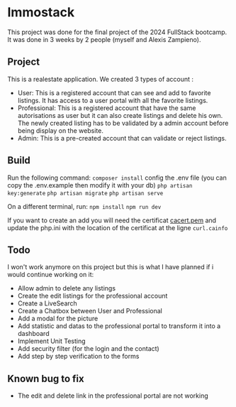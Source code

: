 # Immostack

This project was done for the final project of the 2024 FullStack bootcamp. 
It was done in 3 weeks by 2 people (myself and Alexis Zampieno).

## Project

This is a realestate application.
We created 3 types of account :

-   User: This is a registered account that can see and add to favorite listings. It has access to a user portal with all the favorite listings.
-   Professional: This is a registered account that have the same autorisations as user but it can also create listings and delete his own. The newly created listing has to be validated by a admin account before being display on the website.
-   Admin: This is a pre-created account that can validate or reject listings.

## Build

Run the following command:
`composer install`
config the .env file (you can copy the .env.example then modify it with your db)
`php artisan key:generate`
`php artisan migrate`
`php artisan serve`

On a different terminal, run:
`npm install`
`npm run dev`

If you want to create an add you will need the certificat [cacert.pem](https://curl.se/docs/caextract.html) and update the php.ini with the location of the certificat at the ligne `curl.cainfo`

## Todo

I won't work anymore on this project but this is what I have planned if i would continue working on it:

-   Allow admin to delete any listings
-   Create the edit listings for the professional account
-   Create a LiveSearch
-   Create a Chatbox between User and Professional
-   Add a modal for the picture
-   Add statistic and datas to the professional portal to transform it into a dashboard
-   Implement Unit Testing
-   Add security filter (for the login and the contact)
-   Add step by step verification to the forms

## Known bug to fix

-   The edit and delete link in the professional portal are not working
